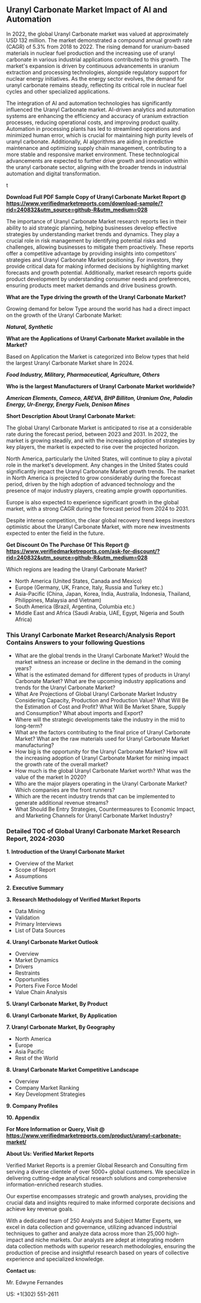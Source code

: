 <h2>Uranyl Carbonate Market Impact of AI and Automation</h2><p>In 2022, the global Uranyl Carbonate market was valued at approximately USD 132 million. The market demonstrated a compound annual growth rate (CAGR) of 5.3% from 2018 to 2022. The rising demand for uranium-based materials in nuclear fuel production and the increasing use of uranyl carbonate in various industrial applications contributed to this growth. The market's expansion is driven by continuous advancements in uranium extraction and processing technologies, alongside regulatory support for nuclear energy initiatives. As the energy sector evolves, the demand for uranyl carbonate remains steady, reflecting its critical role in nuclear fuel cycles and other specialized applications.</p><p>The integration of AI and automation technologies has significantly influenced the Uranyl Carbonate market. AI-driven analytics and automation systems are enhancing the efficiency and accuracy of uranium extraction processes, reducing operational costs, and improving product quality. Automation in processing plants has led to streamlined operations and minimized human error, which is crucial for maintaining high purity levels of uranyl carbonate. Additionally, AI algorithms are aiding in predictive maintenance and optimizing supply chain management, contributing to a more stable and responsive market environment. These technological advancements are expected to further drive growth and innovation within the uranyl carbonate sector, aligning with the broader trends in industrial automation and digital transformation.</p>t</p><p id="" class=""><strong>Download Full PDF Sample Copy of Uranyl Carbonate Market Report @ <a href="https://www.verifiedmarketreports.com/download-sample/?rid=240832&utm_source=github-R&utm_medium=028" target="_blank">https://www.verifiedmarketreports.com/download-sample/?rid=240832&utm_source=github-R&utm_medium=028</a></strong></p><p>The importance of&nbsp;Uranyl Carbonate Market research reports lies in their ability to aid strategic planning, helping businesses develop effective strategies by understanding market trends and dynamics. They play a crucial role in risk management by identifying potential risks and challenges, allowing businesses to mitigate them proactively. These reports offer a competitive advantage by providing insights into competitors' strategies and Uranyl Carbonate Market positioning. For investors, they provide critical data for making informed decisions by highlighting market forecasts and growth potential. Additionally, market research reports guide product development by understanding consumer needs and preferences, ensuring products meet market demands and drive business growth.</p><p><strong>What are the&nbsp;Type driving the growth of the Uranyl Carbonate Market?</strong></p><p id="" class="">Growing demand for below Type around the world has had a direct impact on the growth of the Uranyl Carbonate Market:</p><em><strong>Natural, Synthetic</strong></em></p><strong>What are the&nbsp;Applications&nbsp;of Uranyl Carbonate Market available in the Market?</strong></p><p id="" class="">Based on Application the Market is categorized into Below types that held the largest Uranyl Carbonate Market share In 2024.</p><em><strong>Food Industry, Military, Pharmaceutical, Agriculture, Others</strong></em></p><strong>Who is the largest Manufacturers of Uranyl Carbonate Market worldwide?</strong></p><p><em><strong>American Elements, Cameco, AREVA, BHP Billiton, Uranium One, Paladin Energy, Ur-Energy, Energy Fuels, Denison Mines</strong></em></p><p id="" class=""><strong>Short Description About Uranyl Carbonate Market:</strong></p><p>The global Uranyl Carbonate Market is anticipated to rise at a considerable rate during the forecast period, between 2023 and 2031. In 2022, the market is growing steadily, and with the increasing adoption of strategies by key players, the market is expected to rise over the projected horizon.</p><p>North America, particularly the United States, will continue to play a pivotal role in the market's development. Any changes in the United States could significantly impact the Uranyl Carbonate Market growth trends. The market in North America is projected to grow considerably during the forecast period, driven by the high adoption of advanced technology and the presence of major industry players, creating ample growth opportunities.</p><p>Europe is also expected to experience significant growth in the global market, with a strong CAGR during the forecast period from 2024 to 2031.</p><p>Despite intense competition, the clear global recovery trend keeps investors optimistic about the Uranyl Carbonate Market, with more new investments expected to enter the field in the future.</p><p id="" class=""><strong>Get Discount On The Purchase Of This Report @ <a href="https://www.verifiedmarketreports.com/ask-for-discount/?rid=240832&utm_source=github-R&utm_medium=028" target="_blank">https://www.verifiedmarketreports.com/ask-for-discount/?rid=240832&utm_source=github-R&utm_medium=028</a></strong></p>Which regions are leading the Uranyl Carbonate Market?</p><ul><li>North America (United States, Canada and Mexico)</li><li>Europe (Germany, UK, France, Italy, Russia and Turkey etc.)</li><li>Asia-Pacific (China, Japan, Korea, India, Australia, Indonesia, Thailand, Philippines, Malaysia and Vietnam)</li><li>South America (Brazil, Argentina, Columbia etc.)</li><li>Middle East and Africa (Saudi Arabia, UAE, Egypt, Nigeria and South Africa)</li></ul><h3 id="" class="">This Uranyl Carbonate Market Research/Analysis Report Contains Answers to your following Questions</h3><ul><li>What are the global trends in the Uranyl Carbonate Market? Would the market witness an increase or decline in the demand in the coming years?</li><li>What is the estimated demand for different types of products in Uranyl Carbonate Market? What are the upcoming industry applications and trends for the Uranyl Carbonate Market?</li><li>What Are Projections of Global Uranyl Carbonate Market Industry Considering Capacity, Production and Production Value? What Will Be the Estimation of Cost and Profit? What Will Be Market Share, Supply and Consumption? What about imports and Export?</li><li>Where will the strategic developments take the industry in the mid to long-term?</li><li>What are the factors contributing to the final price of Uranyl Carbonate Market? What are the raw materials used for Uranyl Carbonate Market manufacturing?</li><li>How big is the opportunity for the Uranyl Carbonate Market? How will the increasing adoption of Uranyl Carbonate Market for mining impact the growth rate of the overall market?</li><li>How much is the global Uranyl Carbonate Market worth? What was the value of the market In 2020?</li><li>Who are the major players operating in the Uranyl Carbonate Market? Which companies are the front runners?</li><li>Which are the recent industry trends that can be implemented to generate additional revenue streams?</li><li>What Should Be Entry Strategies, Countermeasures to Economic Impact, and Marketing Channels for Uranyl Carbonate Market Industry?</li></ul><h3 id="" class="">Detailed TOC of Global Uranyl Carbonate Market Research Report, 2024-2030</h3><p id="" class=""><strong>1. Introduction of the Uranyl Carbonate Market</strong></p><ul><li>Overview of the Market</li><li>Scope of Report</li><li>Assumptions</li></ul><p id="" class=""><strong>2. Executive Summary</strong></p><p id="" class=""><strong>3. Research Methodology of Verified Market Reports</strong></p><ul><li>Data Mining</li><li>Validation</li><li>Primary Interviews</li><li>List of Data Sources</li></ul><p id="" class=""><strong>4. Uranyl Carbonate Market Outlook</strong></p><ul><li>Overview</li><li>Market Dynamics</li><li>Drivers</li><li>Restraints</li><li>Opportunities</li><li>Porters Five Force Model</li><li>Value Chain Analysis</li></ul><p id="" class=""><strong>5. Uranyl Carbonate Market, By Product</strong></p><p id="" class=""><strong>6. Uranyl Carbonate Market, By Application</strong></p><p id="" class=""><strong>7. Uranyl Carbonate Market, By Geography</strong></p><ul><li>North America</li><li>Europe</li><li>Asia Pacific</li><li>Rest of the World</li></ul><p id="" class=""><strong>8. Uranyl Carbonate Market Competitive Landscape</strong></p><ul><li>Overview</li><li>Company Market Ranking</li><li>Key Development Strategies</li></ul><p id="" class=""><strong>9. Company Profiles</strong></p><p id="" class=""><strong>10. Appendix</strong></p><p id="" class=""><strong>For More Information or Query, Visit @ <a href="https://www.verifiedmarketreports.com/product/uranyl-carbonate-market/" target="_blank">https://www.verifiedmarketreports.com/product/uranyl-carbonate-market/</a></strong></p><p id="" class=""><strong>About Us: Verified Market Reports</strong></p><p id="" class="">Verified Market Reports is a premier Global Research and Consulting firm serving a diverse clientele of over 5000+ global customers. We specialize in delivering cutting-edge analytical research solutions and comprehensive information-enriched research studies.</p><p id="" class="">Our expertise encompasses strategic and growth analyses, providing the crucial data and insights required to make informed corporate decisions and achieve key revenue goals.</p><p id="" class="">With a dedicated team of 250 Analysts and Subject Matter Experts, we excel in data collection and governance, utilizing advanced industrial techniques to gather and analyze data across more than 25,000 high-impact and niche markets. Our analysts are adept at integrating modern data collection methods with superior research methodologies, ensuring the production of precise and insightful research based on years of collective experience and specialized knowledge.</p><p id="" class=""><strong>Contact us:</strong></p><p id="" class="">Mr. Edwyne Fernandes</p><p id="" class="">US: +1(302) 551-2611</p>